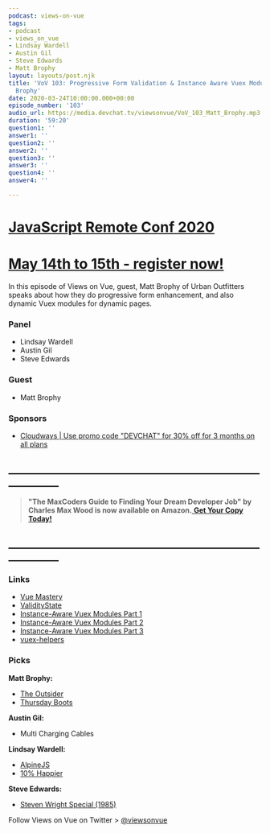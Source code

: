 ```yaml
---
podcast: views-on-vue
tags:
- podcast
- views_on_vue
- Lindsay Wardell
- Austin Gil
- Steve Edwards
- Matt Brophy
layout: layouts/post.njk
title: 'VoV 103: Progressive Form Validation & Instance Aware Vuex Modules with Matt
  Brophy'
date: 2020-03-24T10:00:00.000+00:00
episode_number: '103'
audio_url: https://media.devchat.tv/viewsonvue/VoV_103_Matt_Brophy.mp3
duration: '59:20'
question1: ''
answer1: ''
question2: ''
answer2: ''
question3: ''
answer3: ''
question4: ''
answer4: ''

---
```

# [JavaScript Remote Conf 2020](https://devchat.tv/conferences/javascript-remote-2020/ "JavaScript Remote Conf 2020")

# [May 14th to 15th - register now!](https://devchat.tv/conferences/javascript-remote-2020/ "JavaScript Remote Conf 2020")

In this episode of Views on Vue, guest, Matt Brophy of Urban Outfitters speaks about how they do progressive form enhancement, and also dynamic Vuex modules for dynamic pages.

### **Panel**

* Lindsay Wardell
* Austin Gil
* Steve Edwards

### **Guest**

* Matt Brophy

### **Sponsors**

* [Cloudways | Use promo code "DEVCHAT" for 30% off for 3 months on all plans](https://www.cloudways.com/en/?id=546951&chan=Devchat&data1=Vue-show&data2=Podcast-6)

## **____________________________________________________________**

> **"The MaxCoders Guide to Finding Your Dream Developer Job" by Charles Max Wood is now available on Amazon.**[ **Get Your Copy Today!**](https://www.amazon.com/gp/product/B081MBL5C9/ref=as_li_ss_tl?ie=UTF8&linkCode=sl1&tag=devchattv-20&linkId=9d61363241636e2546ef46abba198746&language=en_US)

## **____________________________________________________________**

### **Links**

* [Vue Mastery](https://www.vuemastery.com/conferences/vueconf-us-2019/progressively-enhanced-form-validation/)
* [ValidityState](https://developer.mozilla.org/en-US/docs/Web/API/ValidityState)
* [Instance-Aware Vuex Modules Part 1](https://www.brophy.org/post/instance-aware-vuex-modules-1)
* [Instance-Aware Vuex Modules Part 2](https://www.brophy.org/post/instance-aware-vuex-modules-2/)
* [Instance-Aware Vuex Modules Part 3](https://www.brophy.org/post/instance-aware-vuex-modules-3)
* [vuex-helpers](https://www.npmjs.com/package/@urbn/vuex-helpers)

### **Picks**

**Matt Brophy:**

* [The Outsider](https://www.hbo.com/the-outsider)
* [Thursday Boots](https://thursdayboots.com/)

**Austin Gil:**

* Multi Charging Cables

**Lindsay Wardell:**

* [AlpineJS](https://github.com/alpinejs/alpine)
* [10% Happier](https://www.goodreads.com/book/show/18505796-10-happier)

**Steve Edwards:**

* [Steven Wright Special (1985)](https://www.youtube.com/watch?v=UB8ZDrNb3B0)

Follow Views on Vue on Twitter > [@viewsonvue](https://twitter.com/viewsonvue)